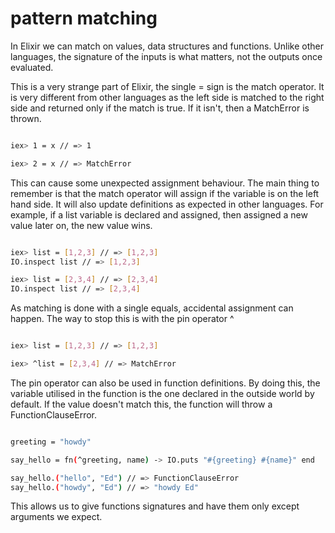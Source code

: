 # pattern matching

In Elixir we can match on values, data structures and functions. Unlike other languages, the signature of the inputs is what matters, not the outputs once evaluated.

This is a very strange part of Elixir, the single = sign is the match operator. It is very different from other languages as the left side is matched to the right side and returned only if the match is true. If it isn't, then a MatchError is thrown.

```bash

iex> 1 = x // => 1

iex> 2 = x // => MatchError

```

This can cause some unexpected assignment behaviour. The main thing to remember is that the match operator will assign if the variable is on the left hand side. It will also update definitions as expected in other languages. For example, if a list variable is declared and assigned, then assigned a new value later on, the new value wins.

```bash

iex> list = [1,2,3] // => [1,2,3]
IO.inspect list // => [1,2,3]

iex> list = [2,3,4] // => [2,3,4]
IO.inspect list // => [2,3,4]

```

As matching is done with a single equals, accidental assignment can happen. The way to stop this is with the pin operator ^

```bash

iex> list = [1,2,3] // => [1,2,3]

iex> ^list = [2,3,4] // => MatchError

```

The pin operator can also be used in function definitions. By doing this, the variable utilised in the function is the one declared in the outside world by default. If the value doesn't match this, the function will throw a FunctionClauseError.


```bash

greeting = "howdy"

say_hello = fn(^greeting, name) -> IO.puts "#{greeting} #{name}" end 

say_hello.("hello", "Ed") // => FunctionClauseError
say_hello.("howdy", "Ed") // => "howdy Ed"

```

This allows us to give functions signatures and have them only except arguments we expect.

